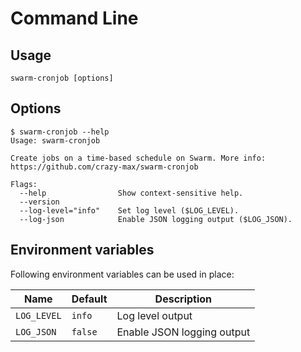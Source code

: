 # Command Line

## Usage

```shell
swarm-cronjob [options]
```

## Options

```
$ swarm-cronjob --help
Usage: swarm-cronjob

Create jobs on a time-based schedule on Swarm. More info:
https://github.com/crazy-max/swarm-cronjob

Flags:
  --help                Show context-sensitive help.
  --version
  --log-level="info"    Set log level ($LOG_LEVEL).
  --log-json            Enable JSON logging output ($LOG_JSON).
```

## Environment variables

Following environment variables can be used in place:

| Name               | Default       | Description   |
|--------------------|---------------|---------------|
| `LOG_LEVEL`        | `info`        | Log level output |
| `LOG_JSON`         | `false`       | Enable JSON logging output |
